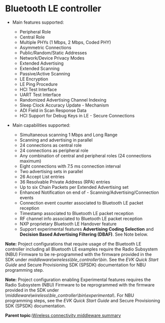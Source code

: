 # Bluetooth LE controller 

-   Main features supported:

    -   Peripheral Role
    -   Central Role
    -   Multiple PHYs \(1 Mbps, 2 Mbps, Coded PHY\)
    -   Asymmetric Connections
    -   Public/Random/Static Addresses
    -   Network/Device Privacy Modes
    -   Extended Advertising
    -   Extended Scanning
    -   Passive/Active Scanning
    -   LE Encryption
    -   LE Ping Procedure
    -   HCI Test Interface
    -   UART Test Interface
    -   Randomized Advertising Channel Indexing
    -   Sleep Clock Accuracy Update - Mechanism
    -   ADI Field in Scan Response Data
    -   HCI Support for Debug Keys in LE - Secure Connections
-   Main capabilities supported:

    -   Simultaneous scanning 1 Mbps and Long Range
    -   Scanning and advertising in parallel
    -   24 connections as central role
    -   24 connections as peripheral role
    -   Any combination of central and peripheral roles \(24 connections maximum\)
    -   Eight connections with 7.5 ms connection interval
    -   Two advertising sets in parallel
    -   26 Accept List entries
    -   36 Resolvable Private Address \(RPA\) entries
    -   Up to six Chain Packets per Extended Advertising set
    -   Enhanced Notification on end of - Scanning/Advertising/Connection events
    -   Connection event counter associated to Bluetooth LE packet reception
    -   Timestamp associated to Bluetooth LE packet reception
    -   RF channel info associated to Bluetooth LE packet reception
    -   NXP proprietary Bluetooth LE Handover feature
    -   Support experimental features **Advertising Coding Selection** and **Decision Based Advertising Filtering \(DBAF\)**. See Note below.

**Note:** Project configurations that require usage of the Bluetooth LE controller including all Bluetooth LE examples require the Radio Subsystem \(NBU\) Firmware to be re-programmed with the firmware provided in the SDK under *middleware\\wireless\\ble\_controller\\bin*. See the *EVK Quick Start Guide* and Secure Provisioning SDK \(SPSDK\) documentation for NBU programming step.

**Note:** Project configuration enabling Experimental features requires the Radio Subsystem \(NBU\) Firmware to be reprogrammed with the firmware provided in the SDK under *\\middleware\\wireless\\ble\_controller\\bin\\experimental\\*. For NBU programming steps, see the *EVK Quick Start Guide* and Secure Provisioning SDK \(SPSDK\) documentation.

**Parent topic:**[Wireless connectivity middleware summary](../topics/wireless_connectivity_middleware_summary.md)

